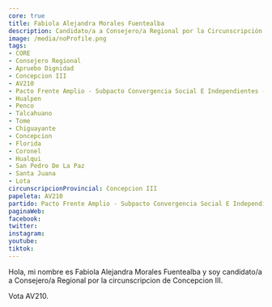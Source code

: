 ```yaml
---
core: true
title: Fabiola Alejandra Morales Fuentealba
description: Candidato/a a Consejero/a Regional por la Circunscripción de Concepcion III
image: /media/noProfile.png
tags:
- CORE
- Consejero Regional
- Apruebo Dignidad
- Concepcion III
- AV210
- Pacto Frente Amplio - Subpacto Convergencia Social E Independientes - Independientes
- Hualpen
- Penco
- Talcahuano
- Tome
- Chiguayante
- Concepcion
- Florida
- Coronel
- Hualqui
- San Pedro De La Paz
- Santa Juana
- Lota
circunscripcionProvincial: Concepcion III
papeleta: AV210
partido: Pacto Frente Amplio - Subpacto Convergencia Social E Independientes - Independientes
paginaWeb:
facebook:
twitter:
instagram:
youtube:
tiktok:
---
```

Hola, mi nombre es Fabiola Alejandra Morales Fuentealba y soy candidato/a a Consejero/a Regional por la circunscripcion de Concepcion III.

Vota AV210.